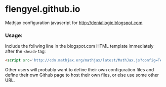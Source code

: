 flengyel.github.io
==================

Mathjax configuration javascript for http://deniallogic.blogspot.com

### Usage:
Include the follwing line in the blogspot.com HTML template immediately after the `<head>` tag:
```html
<script src='http://cdn.mathjax.org/mathjax/latest/MathJax.js?config=TeX-AMS-MML_HTMLorMML,http://flengyel.github.io/mathjaxconfig.js' type='text/javascript'/>
```
Other users will probably want to define their own configuration files and define their own Github page to host their own files, or else use some other URL. 
